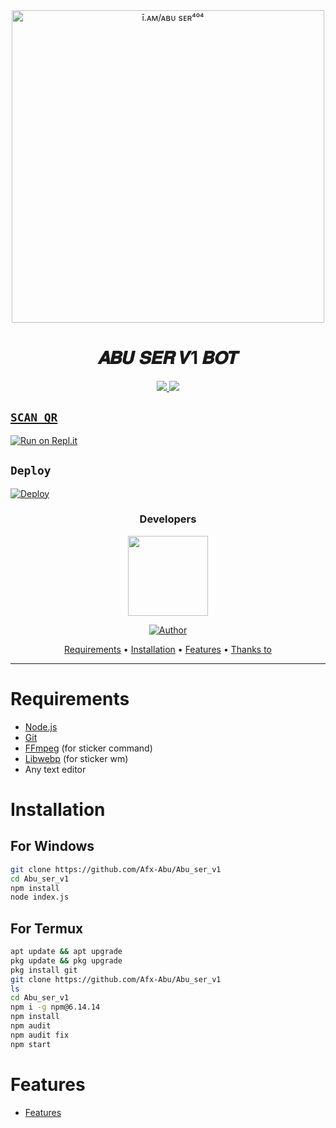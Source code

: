 <div align="center">
<img src="https://i.imgur.com/nLUMShe.jpg" alt="ī.ᴀᴍ/ᴀʙᴜ sᴇʀ⁴⁰⁴⁩" width="500" />

# 𝑨𝑩𝑼 𝑺𝑬𝑹 𝑽1 𝑩𝑶𝑻
</div>
<p align="center">
  <a href="https://instagram.com/jasil_xo"><img src="https://img.shields.io/badge/Instagram-E4405F?style=for-the-badge&logo=instagram&logoColor=white"/> 
  <a href="https://wa.me/917025994178"><img src="https://img.shields.io/badge/WhatsApp-25D366?style=for-the-badge&logo=whatsapp&logoColor=white" />
</p>

## `SCAN QR`

[![Run on Repl.it](https://repl.it/badge/github/quiec/whatsAlfa)](https://replit.com/@Afx-Abu/ABU-SER-V1?v=1)

## `Deploy`
[![Deploy](https://www.herokucdn.com/deploy/button.svg)](https://heroku.com/deploy?template=https://github.com/Afx-Abu/Abu_ser_v1/)
<h3 align="center">Developers</h3>
<p align="center">
  <a href="https://github.com/Afx-Abu"><img src="https://github.com/Afx-Abu.png" height="128" width="128" /></a>
</p>

<p align="center">
  <a href="https://github.com/Afx-Abu"><img title="Author" src="https://img.shields.io/badge/Author-𝐀𝐁𝐔 𝐒𝐄𝐑-orange.svg?style=for-the-badge&logo=github" /></a>

<p align="center">
  <a href="https://github.com/Afx-Abu/Abu_ser_v1#requirements">Requirements</a> •
  <a href="https://github.com/Afx-Abu/Abu_ser_v1#instalasi">Installation</a> •
  <a href="https://github.com/Afx-Abu/Abu_ser_v1#features">Features</a> •
  <a href="https://github.com/Afx-Abu/Abu_ser_v1#thanks-to">Thanks to</a>
</p>
</div>


---



# Requirements
* [Node.js](https://nodejs.org/en/)
* [Git](https://git-scm.com/downloads)
* [FFmpeg](https://github.com/BtbN/FFmpeg-Builds/releases) (for sticker command)
* [Libwebp](https://developers.google.com/speed/webp/download) (for sticker wm)
* Any text editor

# Installation
## For Windows
```bash
git clone https://github.com/Afx-Abu/Abu_ser_v1
cd Abu_ser_v1
npm install
node index.js
```
## For Termux
```bash
apt update && apt upgrade
pkg update && pkg upgrade
pkg install git
git clone https://github.com/Afx-Abu/Abu_ser_v1
ls
cd Abu_ser_v1
npm i -g npm@6.14.14
npm install
npm audit
npm audit fix
npm start
```

# Features
- [Features](https://github.com/Afx-Abu/Abu_ser_v1/blob/master/abu.js)
